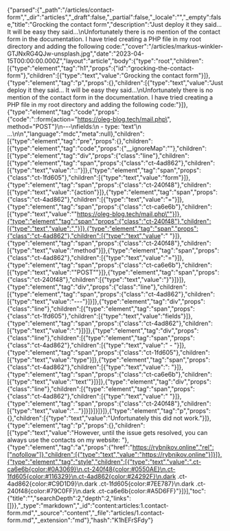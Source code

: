 {"parsed":{"_path":"/articles/contact-form","_dir":"articles","_draft":false,"_partial":false,"_locale":"","_empty":false,"title":"Grocking the contact form","description":"Just deploy it they said... It will be easy they said...\nUnfortunately there is no mention of the contact form in the documentation. I have tried creating a PHP file in my root directory and adding the following code:","cover":"/articles/markus-winkler-GTJNxRG4QJw-unsplash.jpg","date":"2023-04-15T00:00:00.000Z","layout":"article","body":{"type":"root","children":[{"type":"element","tag":"h1","props":{"id":"grocking-the-contact-form"},"children":[{"type":"text","value":"Grocking the contact form"}]},{"type":"element","tag":"p","props":{},"children":[{"type":"text","value":"Just deploy it they said... It will be easy they said...\nUnfortunately there is no mention of the contact form in the documentation. I have tried creating a PHP file in my root directory and adding the following code:"}]},{"type":"element","tag":"code","props":{"code":"::form{action=\"https://oleg-blog.tech/mail.php\", method=\"POST\"}\n---\nfields:\n  - type: 'text'\n  ...\n\n","language":"mdc","meta":null},"children":[{"type":"element","tag":"pre","props":{},"children":[{"type":"element","tag":"code","props":{"__ignoreMap":""},"children":[{"type":"element","tag":"div","props":{"class":"line"},"children":[{"type":"element","tag":"span","props":{"class":"ct-4ad862"},"children":[{"type":"text","value":"::"}]},{"type":"element","tag":"span","props":{"class":"ct-1fd605"},"children":[{"type":"text","value":"form"}]},{"type":"element","tag":"span","props":{"class":"ct-240f48"},"children":[{"type":"text","value":"{action"}]},{"type":"element","tag":"span","props":{"class":"ct-4ad862"},"children":[{"type":"text","value":"="}]},{"type":"element","tag":"span","props":{"class":"ct-ca6e6b"},"children":[{"type":"text","value":"\"https://oleg-blog.tech/mail.php\""}]},{"type":"element","tag":"span","props":{"class":"ct-240f48"},"children":[{"type":"text","value":","}]},{"type":"element","tag":"span","props":{"class":"ct-4ad862"},"children":[{"type":"text","value":" "}]},{"type":"element","tag":"span","props":{"class":"ct-240f48"},"children":[{"type":"text","value":"method"}]},{"type":"element","tag":"span","props":{"class":"ct-4ad862"},"children":[{"type":"text","value":"="}]},{"type":"element","tag":"span","props":{"class":"ct-ca6e6b"},"children":[{"type":"text","value":"\"POST\""}]},{"type":"element","tag":"span","props":{"class":"ct-240f48"},"children":[{"type":"text","value":"}"}]}]},{"type":"element","tag":"div","props":{"class":"line"},"children":[{"type":"element","tag":"span","props":{"class":"ct-4ad862"},"children":[{"type":"text","value":"---"}]}]},{"type":"element","tag":"div","props":{"class":"line"},"children":[{"type":"element","tag":"span","props":{"class":"ct-1fd605"},"children":[{"type":"text","value":"fields"}]},{"type":"element","tag":"span","props":{"class":"ct-4ad862"},"children":[{"type":"text","value":":"}]}]},{"type":"element","tag":"div","props":{"class":"line"},"children":[{"type":"element","tag":"span","props":{"class":"ct-4ad862"},"children":[{"type":"text","value":"  - "}]},{"type":"element","tag":"span","props":{"class":"ct-1fd605"},"children":[{"type":"text","value":"type"}]},{"type":"element","tag":"span","props":{"class":"ct-4ad862"},"children":[{"type":"text","value":": "}]},{"type":"element","tag":"span","props":{"class":"ct-ca6e6b"},"children":[{"type":"text","value":"'text'"}]}]},{"type":"element","tag":"div","props":{"class":"line"},"children":[{"type":"element","tag":"span","props":{"class":"ct-4ad862"},"children":[{"type":"text","value":"  "}]},{"type":"element","tag":"span","props":{"class":"ct-240f48"},"children":[{"type":"text","value":"..."}]}]}]}]}]},{"type":"element","tag":"p","props":{},"children":[{"type":"text","value":"Unfortunately this did not work."}]},{"type":"element","tag":"p","props":{},"children":[{"type":"text","value":"However, until the issue gets resolved, you can always use the contacts on my website: "},{"type":"element","tag":"a","props":{"href":"https://rybnikov.online","rel":["nofollow"]},"children":[{"type":"text","value":"https://rybnikov.online"}]}]},{"type":"element","tag":"style","children":[{"type":"text","value":".ct-ca6e6b{color:#0A3069}\n.ct-240f48{color:#0550AE}\n.ct-1fd605{color:#116329}\n.ct-4ad862{color:#24292F}\n.dark .ct-4ad862{color:#C9D1D9}\n.dark .ct-1fd605{color:#7EE787}\n.dark .ct-240f48{color:#79C0FF}\n.dark .ct-ca6e6b{color:#A5D6FF}"}]}],"toc":{"title":"","searchDepth":2,"depth":2,"links":[]}},"_type":"markdown","_id":"content:articles:1.contact-form.md","_source":"content","_file":"articles/1.contact-form.md","_extension":"md"},"hash":"K1hEFrSFdy"}